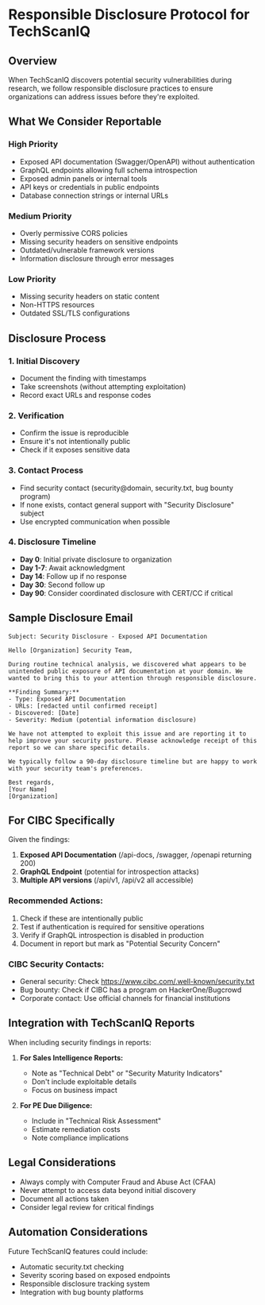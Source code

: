 # Responsible Disclosure Protocol for TechScanIQ

## Overview
When TechScanIQ discovers potential security vulnerabilities during research, we follow responsible disclosure practices to ensure organizations can address issues before they're exploited.

## What We Consider Reportable

### High Priority
- Exposed API documentation (Swagger/OpenAPI) without authentication
- GraphQL endpoints allowing full schema introspection
- Exposed admin panels or internal tools
- API keys or credentials in public endpoints
- Database connection strings or internal URLs

### Medium Priority  
- Overly permissive CORS policies
- Missing security headers on sensitive endpoints
- Outdated/vulnerable framework versions
- Information disclosure through error messages

### Low Priority
- Missing security headers on static content
- Non-HTTPS resources
- Outdated SSL/TLS configurations

## Disclosure Process

### 1. Initial Discovery
- Document the finding with timestamps
- Take screenshots (without attempting exploitation)
- Record exact URLs and response codes

### 2. Verification
- Confirm the issue is reproducible
- Ensure it's not intentionally public
- Check if it exposes sensitive data

### 3. Contact Process
- Find security contact (security@domain, security.txt, bug bounty program)
- If none exists, contact general support with "Security Disclosure" subject
- Use encrypted communication when possible

### 4. Disclosure Timeline
- **Day 0**: Initial private disclosure to organization
- **Day 1-7**: Await acknowledgment 
- **Day 14**: Follow up if no response
- **Day 30**: Second follow up
- **Day 90**: Consider coordinated disclosure with CERT/CC if critical

## Sample Disclosure Email

```
Subject: Security Disclosure - Exposed API Documentation

Hello [Organization] Security Team,

During routine technical analysis, we discovered what appears to be unintended public exposure of API documentation at your domain. We wanted to bring this to your attention through responsible disclosure.

**Finding Summary:**
- Type: Exposed API Documentation  
- URLs: [redacted until confirmed receipt]
- Discovered: [Date]
- Severity: Medium (potential information disclosure)

We have not attempted to exploit this issue and are reporting it to help improve your security posture. Please acknowledge receipt of this report so we can share specific details.

We typically follow a 90-day disclosure timeline but are happy to work with your security team's preferences.

Best regards,
[Your Name]
[Organization]
```

## For CIBC Specifically

Given the findings:
1. **Exposed API Documentation** (/api-docs, /swagger, /openapi returning 200)
2. **GraphQL Endpoint** (potential for introspection attacks)
3. **Multiple API versions** (/api/v1, /api/v2 all accessible)

### Recommended Actions:
1. Check if these are intentionally public
2. Test if authentication is required for sensitive operations
3. Verify if GraphQL introspection is disabled in production
4. Document in report but mark as "Potential Security Concern"

### CIBC Security Contacts:
- General security: Check https://www.cibc.com/.well-known/security.txt
- Bug bounty: Check if CIBC has a program on HackerOne/Bugcrowd
- Corporate contact: Use official channels for financial institutions

## Integration with TechScanIQ Reports

When including security findings in reports:

1. **For Sales Intelligence Reports:**
   - Note as "Technical Debt" or "Security Maturity Indicators"
   - Don't include exploitable details
   - Focus on business impact

2. **For PE Due Diligence:**
   - Include in "Technical Risk Assessment"
   - Estimate remediation costs
   - Note compliance implications

## Legal Considerations

- Always comply with Computer Fraud and Abuse Act (CFAA)
- Never attempt to access data beyond initial discovery
- Document all actions taken
- Consider legal review for critical findings

## Automation Considerations

Future TechScanIQ features could include:
- Automatic security.txt checking
- Severity scoring based on exposed endpoints
- Responsible disclosure tracking system
- Integration with bug bounty platforms